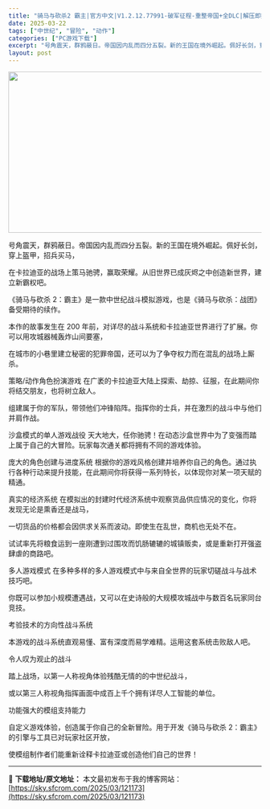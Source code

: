 ```yaml
---
title: "骑马与砍杀2 霸主|官方中文|V1.2.12.77991-破军征程-重整帝国+全DLC|解压即撸|"
date: 2025-03-22
tags: ["中世纪", "冒险", "动作"]
categories: ["PC游戏下载"]
excerpt: "号角震天，群鸦蔽日。帝国因内乱而四分五裂。新的王国在境外崛起。佩好长剑，穿上盔甲，招兵买马， 在卡拉迪亚的战场上策马驰骋，赢取荣耀。从旧世界已成灰烬之中创造新世界，建立新霸权吧。 《骑马与砍杀 2：霸主》是一款中世纪战斗模拟游戏，也是《骑马与砍杀：战团》备受期待的续作。 本作的故事发生在 200 年&hellip;"
layout: post
---
```


<img class="aligncenter size-full wp-image-121163" src="https://sky.sfcrom.com/wp-content/uploads/2025/03/2025032213355594.webp" alt="" width="570" height="321" />

号角震天，群鸦蔽日。帝国因内乱而四分五裂。新的王国在境外崛起。佩好长剑，穿上盔甲，招兵买马，

在卡拉迪亚的战场上策马驰骋，赢取荣耀。从旧世界已成灰烬之中创造新世界，建立新霸权吧。

《骑马与砍杀 2：霸主》是一款中世纪战斗模拟游戏，也是《骑马与砍杀：战团》备受期待的续作。

本作的故事发生在 200 年前，对详尽的战斗系统和卡拉迪亚世界进行了扩展。你可以用攻城器械轰炸山间要塞，

在城市的小巷里建立秘密的犯罪帝国，还可以为了争夺权力而在混乱的战场上厮杀。

策略/动作角色扮演游戏
在广袤的卡拉迪亚大陆上探索、劫掠、征服，在此期间你将结交朋友，也将树立敌人。

组建属于你的军队，带领他们冲锋陷阵。指挥你的士兵，并在激烈的战斗中与他们并肩作战。

沙盒模式的单人游戏战役
天大地大，任你驰骋！在动态沙盒世界中为了变强而踏上属于自己的大冒险。玩家每次通关都将拥有不同的游戏体验。

庞大的角色创建与进度系统
根据你的游戏风格创建并培养你自己的角色。通过执行各种行动来提升技能，在此期间你将获得一系列特长，以体现你对某一项天赋的精通。

真实的经济系统
在模拟出的封建时代经济系统中观察货品供应情况的变化，你将发现无论是熏香还是战马，

一切货品的价格都会因供求关系而波动。即使生在乱世，商机也无处不在。

试试率先将粮食运到一座刚遭到过围攻而饥肠辘辘的城镇贩卖，或是重新打开强盗肆虐的商路吧。

多人游戏模式
在多种多样的多人游戏模式中与来自全世界的玩家切磋战斗与战术技巧吧。

你既可以参加小规模遭遇战，又可以在史诗般的大规模攻城战中与数百名玩家同台竞技。

考验技术的方向性战斗系统

本游戏的战斗系统直观易懂、富有深度而易学难精。运用这套系统击败敌人吧。

令人叹为观止的战斗

踏上战场，以第一人称视角体验残酷无情的的中世纪战斗，

或以第三人称视角指挥画面中成百上千个拥有详尽人工智能的单位。

功能强大的模组支持能力

自定义游戏体验，创造属于你自己的全新冒险。用于开发《骑马与砍杀 2：霸主》的引擎与工具已对玩家社区开放，

使模组制作者们能重新诠释卡拉迪亚或创造他们自己的世界！

---
📖 **下载地址/原文地址：** 本文最初发布于我的博客网站：[https://sky.sfcrom.com/2025/03/121173](https://sky.sfcrom.com/2025/03/121173)
